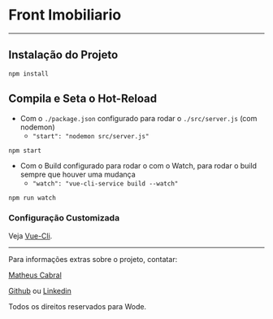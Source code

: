 # Front Imobiliario

---
## Instalação do Projeto

```
npm install
```

## Compila e Seta o Hot-Reload
- Com o `./package.json` configurado para rodar o `./src/server.js` (com nodemon) 
  - `"start": "nodemon src/server.js"`
```
npm start
```
- Com o Build configurado para rodar o com o Watch, para rodar o build sempre que houver uma mudança
  - `"watch": "vue-cli-service build --watch"`
```
npm run watch
```

### Configuração Customizada

Veja [Vue-Cli](https://cli.vuejs.org/config/).

---

Para informações extras sobre o projeto, contatar:

[Matheus Cabral](mailto:matheuscabraloli@gmail.com)

[Github](https://github.com/mcabralo) ou
[Linkedin](https://www.linkedin.com/in/matheus-cabral-16a8b7120/)

Todos os direitos reservados para Wode.
